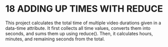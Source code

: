 # 18 ADDING UP TIMES WITH REDUCE

This project calculates the total time of multiple video durations given in a data-time attribute. It first collects all time values, converts them into seconds, and sums them up using reduce(). Then, it calculates hours, minutes, and remaining seconds from the total.
